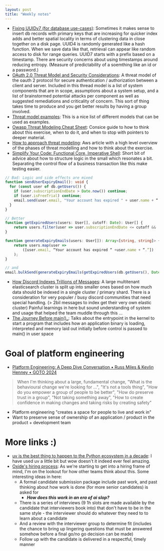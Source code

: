 ```yaml
---
layout: post
title: "Weekly notes"
---
```


* [Fixing UUIDv7 (for database use-cases)](https://brooker.co.za/blog/2025/10/22/uuidv7): Sometimes it makes sense to insert db records with primary keys that are increasing for quicker index adds and better spatial locality in terms of clustering data in close together on a disk page. UUID4 is randomly generated like a hash function. When we save data like that, retrieval can appear like random access to disk for range queries. UUID7 starts with a prefix based on a timestamp. There are security concerns about using timestamps around reducing entropy. (Measure of predictability of a soemthing like an id or a password.)
* [OAuth 2.0 Threat Model and Security Considerations](https://datatracker.ietf.org/doc/html/rfc6819): A threat model of the oauth 2 protocol for secure authentication / authorization between a client and server. Included in this thread model is a list of system components that are in scope, assumptions about a system setup, and a list of brainstormed potential attacks per component as well as suggested remediations and criticality of concern. This sort of thing takes time to produce and you get better results by having a group involved.
* [Threat model examples](https://github.com/hysnsec/awesome-threat-modelling?tab=readme-ov-file#threat-model-examples): This is a nice list of different models that can be used as examples.
* [Owasp Threat Modeling Cheat Sheet](https://cheatsheetseries.owasp.org/cheatsheets/Threat_Modeling_Cheat_Sheet.html): Consice guide to how to think about this exercise, when to do it, and when to stop with pointers to deeper material.
* [How to approach threat modeling](https://aws.amazon.com/blogs/security/how-to-approach-threat-modeling/): Aws article with a high level overview of the phases of threat modelling and how to think about the exercise.
* [Simplify Your Code: Functional Core, Imperative Shell](https://www.youtube.com/watch?v=0vkY2H2QDC8): Short bit of advice about how to structure logic in the small which resonates a bit. Separating the control flow of a business transaction like this make testing easier.

```typescript
// Bad: Logic and side effects are mixed
function sendUserExpiryEmail(): void {
  for (const user of db.getUsers()) {
    if (user.subscriptionEndDate > Date.now()) continue;
    if (user.isFreeTrial) continue;
    email.send(user.email, "Your account has expired " + user.name + “.”);
  }
}

// Better
function getExpiredUsers(users: User[], cutoff: Date): User[] {
    return users.filter(user => user.subscriptionEndDate <= cutoff && !user.isFreeTrial);
}

function generateExpiryEmails(users: User[]): Array<[string, string]> {
    return users.map(user =>
        ([user.email, “Your account has expired “ +user.name + “.”])
    );
}

// and
email.bulkSend(generateExpiryEmails(getExpiredUsers(db.getUsers(), Date.now())));
```

* [How Discord Indexes Trillions of Messages](https://discord.com/blog/how-discord-indexes-trillions-of-messages): A large multitenant elasticsearch cluster is split up into smaller ones based on how much data should be indexed in a single cluster / primary shard. There is a consideration for very populer / busy discord communities that need special handling. (> 2bil messages to index get their very own elastic cluster) Painful learnings in here but sound understanding of system and usage that helped the team muddle through this ...
* [The Journey Before main()_](https://amit.prasad.me/blog/before-main): Talks about the entrypoint in the kernel to start a program that includes how an application binary is loading, interpreted and memory laid out initially before control is passed to main() in user space

# Goal of platform engineering

* [Platform Engineering: A Deep Dive Conversation • Russ Miles & Kevlin Henney • GOTO 2024](https://www.youtube.com/watch?v=0vkY2H2QDC8)

> When I'm thinking about a large, fundamental change, "What is the behavioural change we're looking for ...", "It's not a tools thing", "How do you empower a group of people to be better", "How do preserve trust in a group", "Not taking something away", "How to create confidence in making changes and taking risks by creating safety"

* Platform engineering "creates a space for people to live and work in"
* Want to preserve sense of ownership of an application / product in the product + development team

# More links :)

* [uv is the best thing to happen to the Python ecosystem in a decade](https://emily.space/posts/251023-uv): I have used uv a little bit but wow doesn't it indeed ever feel amazing.
* [Oxide's hiring process](https://rfd.shared.oxide.computer/rfd/0003): As we're starting to get into a hiring frame of mind, I'm on the lookout for how other teams think about this. Some interesting ideas in here:
  * A formal candidate submission package include past work, and past thinking about how work is done (for more senior candidates) is asked for
    * _**How does this work in an era of ai slop?**_
  * There is a series of interviews (9 1h slots are made available by the candidate that interviewers book into) that don't have to be in the same style - the interviewer should do whatever they need to to learn about a candidate
  * And a review with the interviewer group to determine fit (includes the chance to bring up lingering questions that must be answered somehow before a final go/no go decision can be made)
  * Follow up with the candidate is delivered in a respectful, timely manner
